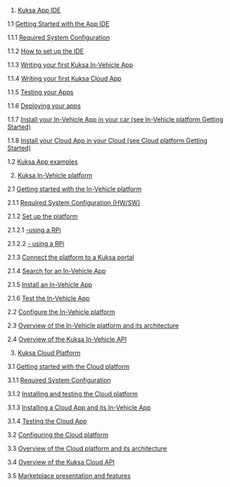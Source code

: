 1. [Kuksa App IDE](../kuksa.md)

1.1 [Getting Started with the App IDE]()

1.1.1 [Required System Configuration]()

1.1.2 [How to set up the IDE]()

1.1.3 [Writing your first Kuksa In-Vehicle App]()

1.1.4 [Writing your first Kuksa Cloud App]()

1.1.5 [Testing your Apps]()

1.1.6 [Deploying your apps]()

1.1.7 [Install your In-Vehicle App in your car (see In-Vehicle platform Getting Started)]()

1.1.8 [Install your Cloud App in your Cloud (see Cloud platform Getting Started)]()

1.2 [Kuksa App examples]()

2. [Kuksa In-Vehicle platform]()

2.1 [Getting started with the In-Vehicle platform]()

2.1.1 [Required System Configuration (HW/SW)]()

2.1.2 [Set up the platform]()

2.1.2.1 [-using a RPi]()

2.1.2.2 [- using a RPi]()

2.1.3 [Connect the platform to a Kuksa portal]()

2.1.4 [Search for an In-Vehicle App]()

2.1.5 [Install an In-Vehicle App]()

2.1.6 [Test the In-Vehicle App]()

2.2 [Configure the In-Vehicle platform]()

2.3 [Overview of the In-Vehicle platform and its architecture]()

2.4 [Overview of the Kuksa In-Vehicle API]()

3. [Kuksa Cloud Platform]()

3.1 [Getting started with the Cloud platform]()

3.1.1 [Required System Configuration]()

3.1.2 [Installing and testing the Cloud platform]()

3.1.3 [Installing a Cloud App and its In-Vehicle App]()

3.1.4 [Testing the Cloud App]()

3.2 [Configuring the Cloud platform]()

3.3 [Overview of the Cloud platform and its architecture]()

3.4 [Overview of the Kuksa Cloud API]()

3.5 [Marketplace presentation and features]()
